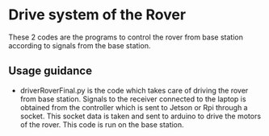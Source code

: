 # Drive system of the Rover

These 2 codes are the programs to control the rover from base station according to signals from the base station.

##  Usage guidance

- driverRoverFinal.py is the code which takes care of driving the rover from base station. Signals to the receiver connected to the laptop is obtained from the controller which is sent to Jetson or Rpi through a socket. This socket data is taken and sent to arduino to drive the motors of the rover. This code is run on the base station. 
